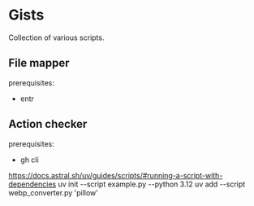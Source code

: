 # Gists

Collection of various scripts.

## File mapper
prerequisites:
- entr

## Action checker
prerequisites:
- gh cli


https://docs.astral.sh/uv/guides/scripts/#running-a-script-with-dependencies
uv init --script example.py --python 3.12
uv add --script webp_converter.py 'pillow'
